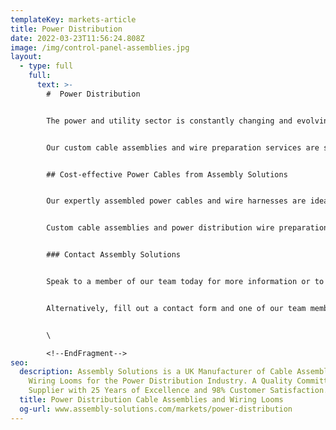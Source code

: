 ```yaml
---
templateKey: markets-article
title: Power Distribution
date: 2022-03-23T11:56:24.808Z
image: /img/control-panel-assemblies.jpg
layout:
  - type: full
    full:
      text: >-
        #  Power Distribution 


        The power and utility sector is constantly changing and evolving to meet the needs of growing power companies and energy demands. At Assembly Solutions, we work closely with power distribution companies and supply distribution cables and expert electrical assembly products that are ideal for a wide variety of power applications. 


        Our custom cable assemblies and wire preparation services are suitable for a huge range of different power distribution and utility implementations. All of our electrical products and services are quality assured and complete strict safety testing requirements to ensure all products are suitable for usage. 


        ## Cost-effective Power Cables from Assembly Solutions


        Our expertly assembled power cables and wire harnesses are ideal for utility sector applications and power infrastructures. Our electrical assemblies are manufactured to offer a cost-effective solution for energy and power companies, whilst not compromising on quality and safety requirements. At Assembly Solutions, we understand that keeping costs down is essential for utility companies, especially during the current energy climate. Our custom and standard cable assemblies and wire preparation services are priced competitively, even compared with international manufacturers. 


        Custom cable assemblies and power distribution wire preparation services from Assembly Solutions have fast turnaround times and effective functionality that can be applied to a wide range of electrical and industrial power applications.


        ### Contact Assembly Solutions 


        Speak to a member of our team today for more information or to receive a tailored quote for power distribution cables and electrical assemblies suitable for your needs. Our team of specialists will be happy to help you find the best solution for your specific requirements. 


        Alternatively, fill out a contact form and one of our team members will get back to you soon.


        \

        <!--EndFragment-->
seo:
  description: Assembly Solutions is a UK Manufacturer of Cable Assemblies and
    Wiring Looms for the Power Distribution Industry. A Quality Committed
    Supplier with 25 Years of Excellence and 98% Customer Satisfaction.
  title: Power Distribution Cable Assemblies and Wiring Looms
  og-url: www.assembly-solutions.com/markets/power-distribution
---
```

